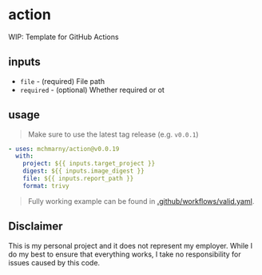 # action

WIP: Template for GitHub Actions 

## inputs

* `file` - (required) File path
* `required` - (optional) Whether required or ot


## usage

> Make sure to use the latest tag release (e.g. `v0.0.1`)

```yaml
- uses: mchmarny/action@v0.0.19
  with:
    project: ${{ inputs.target_project }}
    digest: ${{ inputs.image_digest }}
    file: ${{ inputs.report_path }}
    format: trivy
```

> Fully working example can be found in [.github/workflows/valid.yaml](../../.github/workflows/valid.yaml).


## Disclaimer

This is my personal project and it does not represent my employer. While I do my best to ensure that everything works, I take no responsibility for issues caused by this code.
